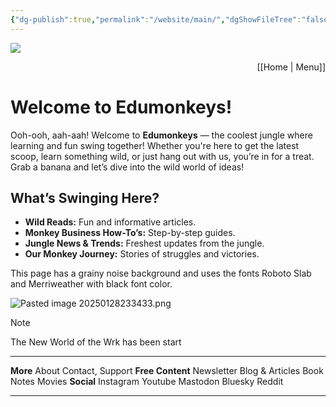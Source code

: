 ```yaml
---
{"dg-publish":true,"permalink":"/website/main/","dgShowFileTree":"false","noteIcon":""}
---
```



![](https://i.imgur.com/tc3URDE.png)<p align="right">[[Home \| Menu]]</p>






# Welcome to Edumonkeys!

Ooh-ooh, aah-aah! Welcome to **Edumonkeys** — the coolest jungle where learning and fun swing together! Whether you're here to get the latest scoop, learn something wild, or just hang out with us, you’re in for a treat. Grab a banana and let’s dive into the wild world of ideas!

## What’s Swinging Here?

- **Wild Reads:** Fun and informative articles.
- **Monkey Business How-To’s:** Step-by-step guides.
- **Jungle News & Trends:** Freshest updates from the jungle.
- **Our Monkey Journey:** Stories of struggles and victories.

This page has a grainy noise background and uses the fonts Roboto Slab and Merriweather with black font color.









![Pasted image 20250128233433.png](/img/user/ApePasalai/Shadow%20Attachments/Pasted%20image%2020250128233433.png)


>[!Note]
>The New World of the Wrk has been start

---

**More**  About  Contact,  Support
**Free Content**  Newsletter  Blog & Articles  Book Notes  Movies
**Social**  Instagram  Youtube  Mastodon  Bluesky  Reddit   

---

